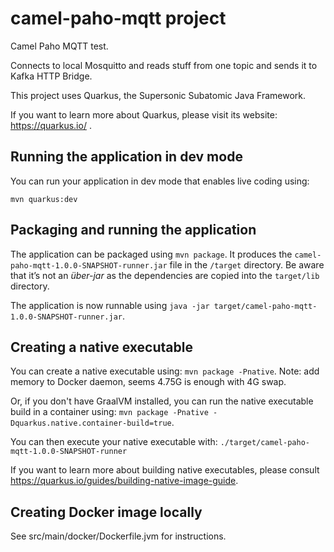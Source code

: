 # camel-paho-mqtt project

Camel Paho MQTT test.

Connects to local Mosquitto and reads stuff from one topic and sends it to Kafka HTTP Bridge.

This project uses Quarkus, the Supersonic Subatomic Java Framework.

If you want to learn more about Quarkus, please visit its website: https://quarkus.io/ .

## Running the application in dev mode

You can run your application in dev mode that enables live coding using:
```
mvn quarkus:dev
```

## Packaging and running the application

The application can be packaged using `mvn package`.
It produces the `camel-paho-mqtt-1.0.0-SNAPSHOT-runner.jar` file in the `/target` directory.
Be aware that it’s not an _über-jar_ as the dependencies are copied into the `target/lib` directory.

The application is now runnable using `java -jar target/camel-paho-mqtt-1.0.0-SNAPSHOT-runner.jar`.

## Creating a native executable

You can create a native executable using: `mvn package -Pnative`. Note: add memory to Docker daemon, seems 4.75G is enough with 4G swap.

Or, if you don't have GraalVM installed, you can run the native executable build in a container using: `mvn package -Pnative -Dquarkus.native.container-build=true`.

You can then execute your native executable with: `./target/camel-paho-mqtt-1.0.0-SNAPSHOT-runner`

If you want to learn more about building native executables, please consult https://quarkus.io/guides/building-native-image-guide.

## Creating Docker image locally

See src/main/docker/Dockerfile.jvm for instructions.